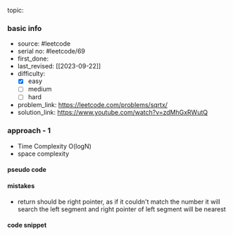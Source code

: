 topic:

### basic info
- source: #leetcode 
- serial no: #leetcode/69 
- first_done:
- last_revised: [[2023-09-22]]
- difficulty:
	- [x] easy
	- [ ] medium
	- [ ] hard
- problem_link: https://leetcode.com/problems/sqrtx/
- solution_link: https://www.youtube.com/watch?v=zdMhGxRWutQ

### approach - 1
- Time Complexity O(logN)
- space complexity

#### pseudo code

#### mistakes
- return should be right pointer, as if it couldn't match the number it will search the left segment and right pointer of left segment will be nearest
#### code snippet
```python

```